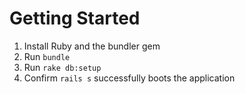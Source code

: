# Getting Started

1. Install Ruby and the bundler gem
1. Run `bundle`
1. Run `rake db:setup`
1. Confirm `rails s` successfully boots the application

